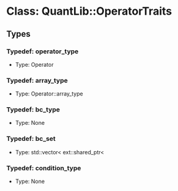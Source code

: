# Class: QuantLib::OperatorTraits

## Types
### Typedef: operator_type
- Type: Operator

### Typedef: array_type
- Type: Operator::array_type

### Typedef: bc_type
- Type: None

### Typedef: bc_set
- Type: std::vector< ext::shared_ptr< 

### Typedef: condition_type
- Type: None

